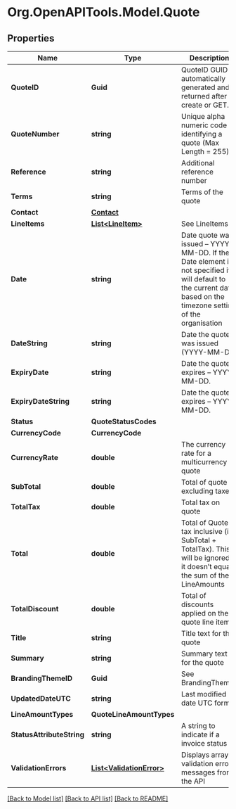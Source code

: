 # Org.OpenAPITools.Model.Quote

## Properties

Name | Type | Description | Notes
------------ | ------------- | ------------- | -------------
**QuoteID** | **Guid** | QuoteID GUID is automatically generated and is returned after create or GET. | [optional] 
**QuoteNumber** | **string** | Unique alpha numeric code identifying a quote (Max Length &#x3D; 255) | [optional] 
**Reference** | **string** | Additional reference number | [optional] 
**Terms** | **string** | Terms of the quote | [optional] 
**Contact** | [**Contact**](Contact.md) |  | [optional] 
**LineItems** | [**List&lt;LineItem&gt;**](LineItem.md) | See LineItems | [optional] 
**Date** | **string** | Date quote was issued – YYYY-MM-DD. If the Date element is not specified it will default to the current date based on the timezone setting of the organisation | [optional] 
**DateString** | **string** | Date the quote was issued (YYYY-MM-DD) | [optional] 
**ExpiryDate** | **string** | Date the quote expires – YYYY-MM-DD. | [optional] 
**ExpiryDateString** | **string** | Date the quote expires – YYYY-MM-DD. | [optional] 
**Status** | **QuoteStatusCodes** |  | [optional] 
**CurrencyCode** | **CurrencyCode** |  | [optional] 
**CurrencyRate** | **double** | The currency rate for a multicurrency quote | [optional] 
**SubTotal** | **double** | Total of quote excluding taxes. | [optional] [readonly] 
**TotalTax** | **double** | Total tax on quote | [optional] [readonly] 
**Total** | **double** | Total of Quote tax inclusive (i.e. SubTotal + TotalTax). This will be ignored if it doesn’t equal the sum of the LineAmounts | [optional] [readonly] 
**TotalDiscount** | **double** | Total of discounts applied on the quote line items | [optional] [readonly] 
**Title** | **string** | Title text for the quote | [optional] 
**Summary** | **string** | Summary text for the quote | [optional] 
**BrandingThemeID** | **Guid** | See BrandingThemes | [optional] 
**UpdatedDateUTC** | **string** | Last modified date UTC format | [optional] [readonly] 
**LineAmountTypes** | **QuoteLineAmountTypes** |  | [optional] 
**StatusAttributeString** | **string** | A string to indicate if a invoice status | [optional] 
**ValidationErrors** | [**List&lt;ValidationError&gt;**](ValidationError.md) | Displays array of validation error messages from the API | [optional] 

[[Back to Model list]](../README.md#documentation-for-models) [[Back to API list]](../README.md#documentation-for-api-endpoints) [[Back to README]](../README.md)

